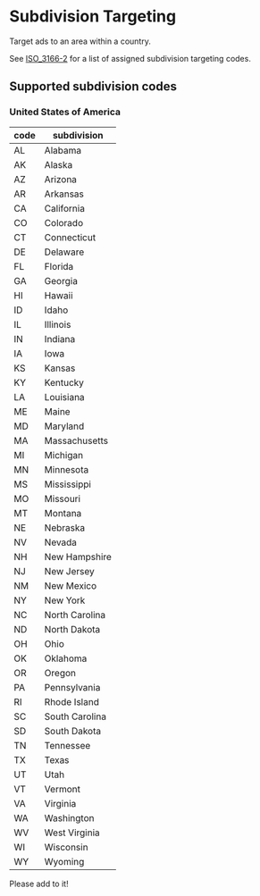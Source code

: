 # Subdivision Targeting

Target ads to an area within a country.

See [ISO_3166-2](https://en.wikipedia.org/wiki/ISO_3166-2) for a list of assigned subdivision targeting codes.

## Supported subdivision codes

### United States of America

| code  | subdivision  |
|---|---|
| AL  | Alabama  |
| AK  | Alaska  |
| AZ  | Arizona  |
| AR  | Arkansas  |
| CA  | California  |
| CO  | Colorado  |
| CT  | Connecticut  |
| DE  | Delaware  |
| FL  | Florida  |
| GA  | Georgia  |
| HI  | Hawaii  |
| ID  | Idaho  |
| IL  | Illinois  |
| IN  | Indiana  |
| IA  | Iowa  |
| KS  | Kansas  |
| KY  | Kentucky  |
| LA  | Louisiana  |
| ME  | Maine  |
| MD  | Maryland  |
| MA  | Massachusetts  |
| MI  | Michigan  |
| MN  | Minnesota  |
| MS  | Mississippi  |
| MO  | Missouri  |
| MT  | Montana  |
| NE  | Nebraska  |
| NV  | Nevada  |
| NH  | New Hampshire  |
| NJ  | New Jersey  |
| NM  | New Mexico  |
| NY  | New York  |
| NC  | North Carolina  |
| ND  | North Dakota  |
| OH  | Ohio  |
| OK  | Oklahoma  |
| OR  | Oregon  |
| PA  | Pennsylvania  |
| RI  | Rhode Island  |
| SC  | South Carolina  |
| SD  | South Dakota  |
| TN  | Tennessee  |
| TX  | Texas  |
| UT  | Utah  |
| VT  | Vermont  |
| VA  | Virginia  |
| WA  | Washington  |
| WV  | West Virginia  |
| WI  | Wisconsin  |
| WY  | Wyoming  |

Please add to it!
